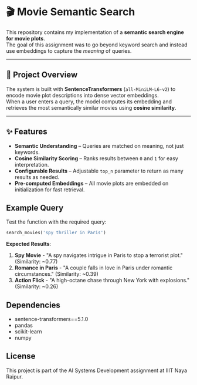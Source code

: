 # 🎬 Movie Semantic Search

This repository contains my implementation of a **semantic search engine for movie plots**.  
The goal of this assignment was to go beyond keyword search and instead use embeddings to capture the *meaning* of queries.

---

## 🔎 Project Overview

The system is built with **SentenceTransformers** (`all-MiniLM-L6-v2`) to encode movie plot descriptions into dense vector embeddings.  
When a user enters a query, the model computes its embedding and retrieves the most semantically similar movies using **cosine similarity**.

---

## ✨ Features

- **Semantic Understanding** – Queries are matched on meaning, not just keywords.  
- **Cosine Similarity Scoring** – Ranks results between `0` and `1` for easy interpretation.  
- **Configurable Results** – Adjustable `top_n` parameter to return as many results as needed.  
- **Pre-computed Embeddings** – All movie plots are embedded on initialization for fast retrieval.  


 ## Example Query

Test the function with the required query:
```python
search_movies('spy thriller in Paris')
```

**Expected Results**:
1. **Spy Movie** - "A spy navigates intrigue in Paris to stop a terrorist plot." (Similarity: ~0.77)
2. **Romance in Paris** - "A couple falls in love in Paris under romantic circumstances." (Similarity: ~0.39)
3. **Action Flick** - "A high-octane chase through New York with explosions." (Similarity: ~0.26)
## Dependencies

- sentence-transformers==5.1.0
- pandas
- scikit-learn
- numpy

## License

This project is part of the AI Systems Development assignment at IIIT Naya Raipur.
